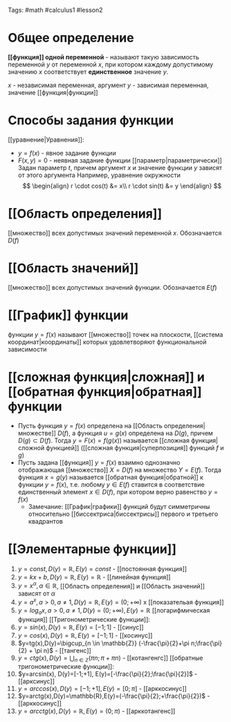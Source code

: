 Tags: #math #calculus1 #lesson2 
# Общее определение
**[[функция]] одной переменной** - называют такую зависимость переменной $y$ от переменной $x$, при котором каждому допустимому значению $x$ соответствует **единственное** значение $y$.

$x$ - независимая переменная, аргумент
$y$ - зависимая переменная, значение [[функция|функции]]

# Способы задания функции
[[уравнение|Уравнения]]:
- $y=f(x)$ - явное задание функции
- $F(x,y)=0$ - неявная задание функции
[[параметр|параметрически]]
	Задан параметр $t$, причем аргумент $x$ и значение функции $y$ зависят от этого аргумента
	Например, уравнение окружности
	$$
\begin{align}
r \cdot cos(t) &= x\\
r \cdot sin(t) &= y
\end{align}
$$
# [[Область определения]]
[[множество]] всех допустимых значений переменной $x$. Обозначается $D(f)$
# [[Область значений]]
[[множество]] всех допустимых значений функции. Обозначается $E(f)$
# [[График]] функции
функции $y=f(x)$ называют [[множество]] точек на плоскости, [[система координат|координаты]] которых удовлетворяют функциональной зависимости
# [[сложная функция|сложная]] и [[обратная функция|обратная]] функции
- Пусть функция $y=f(x)$ определена на [[Область определения|множестве]] $D(f)$, а функция $u=g(x)$ определена на $D(g)$, причем $D(g) \subset D(f)$. Тогда $y=F(x)=f(g(x))$ называется [[сложная функция|сложной функцией]] ([[сложная функция|суперпозиция]] функций $f$ и $g$) 
- Пусть задана [[функция]] $y=f(x)$ взаимно однозначно отображающая [[множество]] $X=D(f)$ на множество $Y=E(f)$. Тогда функция $x=g(y)$ называется [[обратная функция|обратной]] к функции $y=f(x)$, т.е. любому $y \in E(f)$ ставится в соответствие единственный элемент $x \in D(f)$, при котором верно равенство $y=f(x)$
	- Замечание: [[График|графики]] функций будут симметричны относительно [[биссектриса|биссектрисы]] первого и третьего квадрантов
# [[Элементарные функции]]
1. $y=const, D(y)= \mathbb{R}, E(y)=const$ - [[постоянная функция]]
2. $y=kx+b, D(y)=\mathbb{R},  E(y)=\mathbb{R}$ - [[линейная функция]]
3. $y=x^{\alpha},\alpha \in \mathbb{R}$, [[Область определения]] и [[Область значений]] зависят от $\alpha$
4. $y=a ^x, a > 0, a \neq 1, D(y)= \mathbb{R}, E(y)=(0;+\infty)$ х [[показательая функция]]
5. $y=log_a x, a > 0, a \neq 1, D(y)=(0;+\infty), E(y)=\mathbb{R}$ [[логарифмическая функция]]
[[Тригонометрические функции]]: 
1. $y=sin(x),D(y)=\mathbb{R},E(y)=[-1;1]$ - [[синус]]
2. $y=cos(x),D(y)=\mathbb{R},E(y)=[-1;1]$ - [[косинус]]
3. $y=tg(x),D(y)=\bigcup_{n \in \mathbb{Z}} (-\frac{\pi}{2}+\pi n;\frac{\pi}{2} + \pi n)$ - [[тангенс]]
4. $y=ctg(x),D(y)=\bigcup_{n \in \mathbb{Z}}(\pi n; \pi + \pi n)$ - [[котангенгс]]
[[обратные тригонометрические функции]]:
1. $y=arcsin(x), D(y)=[-1;+1], E(y)=[-\frac{\pi}{2};\frac{\pi}{2}]$ - [[арксинус]]
2. $y=arccos(x), D(y)=[-1;+1], E(y)=[0;\pi]$ - [[арккосинус]]
3. $y=arctg(x),D(y)=\mathbb{R},E(y)=(-\frac{\pi}{2};+\frac{\pi}{2})$ - [[арккосинус]]
4. $y=arcctg(x),D(y)=\mathbb{R},E(y)=(0;\pi)$ - [[арккотангенс]]